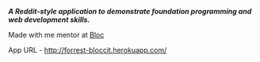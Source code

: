 **_A Reddit-style application to demonstrate foundation programming and web development skills._**

Made with me mentor at [Bloc](http://bloc.io)

App URL - http://forrest-bloccit.herokuapp.com/